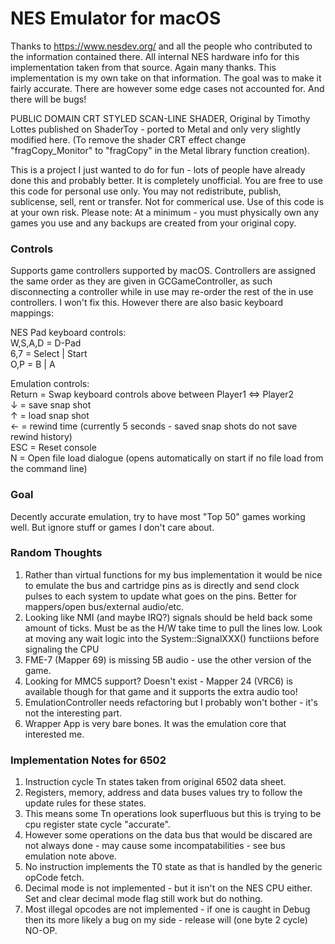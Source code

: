 # NES Emulator for macOS

Thanks to https://www.nesdev.org/ and all the people who contributed to the information contained there.  All internal NES hardware info for this implementation taken from that source.  Again many thanks.  This implementation is my own take on that information.  The goal was to make it fairly accurate.  There are however some edge cases not accounted for. And there will be bugs!

PUBLIC DOMAIN CRT STYLED SCAN-LINE SHADER, Original by Timothy Lottes published on ShaderToy - ported to Metal and only very slightly modified here. (To remove the shader CRT effect change "fragCopy_Monitor" to "fragCopy" in the Metal library function creation).

This is a project I just wanted to do for fun - lots of people have already done this and probably better.  It is completely unofficial.  You are free to use this code for personal use only.  You may not redistribute, publish, sublicense, sell, rent or transfer.  Not for commerical use.  Use of this code is at your own risk.  Please note: At a minimum - you must physically own any games you use and any backups are created from your original copy.

### Controls

Supports game controllers supported by macOS.  Controllers are assigned the same order as they are given in GCGameController, as such disconnecting a controller while in use may re-order the rest of the in use controllers.  I won't fix this. However there are also basic keyboard mappings:

NES Pad keyboard controls:<br>
W,S,A,D = D-Pad<br>
6,7     = Select | Start<br>
O,P     = B | A<br>

Emulation controls:<br>
Return  = Swap keyboard controls above between Player1 <=> Player2<br>
&#8595; = save snap shot<br>
&#8593; = load snap shot<br>
&#8592; = rewind time (currently 5 seconds - saved snap shots do not save rewind history)<br>
ESC     = Reset console<br>
N       = Open file load dialogue (opens automatically on start if no file load from the command line)

### Goal

Decently accurate emulation, try to have most "Top 50" games working well.  But ignore stuff or games I don't care about.

### Random Thoughts

1) Rather than virtual functions for my bus implementation it would be nice to emulate the bus and cartridge pins as is directly and send clock pulses to each system to update what goes on the pins.  Better for mappers/open bus/external audio/etc.
2) Looking like NMI (and maybe IRQ?) signals should be held back some amount of ticks.  Must be as the H/W take time to pull the lines low.  Look at moving any wait logic into the System::SignalXXX() functiions before signaling the CPU
3) FME-7 (Mapper 69) is missing 5B audio - use the other version of the game.
4) Looking for MMC5 support? Doesn't exist - Mapper 24 (VRC6) is available though for that game and it supports the extra audio too!
5) EmulationController needs refactoring but I probably won't bother - it's not the interesting part.
6) Wrapper App is very bare bones.  It was the emulation core that interested me.

### Implementation Notes for 6502

1) Instruction cycle Tn states taken from original 6502 data sheet.
2) Registers, memory, address and data buses values try to follow the update rules for these states.
3) This means some Tn operations look superfluous but this is trying to be cpu register state cycle "accurate".
4) However some operations on the data bus that would be discared are not always done - may cause some incompatabilities - see bus emulation note above.
5) No instruction implements the T0 state as that is handled by the generic opCode fetch.
6) Decimal mode is not implemented - but it isn't on the NES CPU either.  Set and clear decimal mode flag still work but do nothing.
7) Most illegal opcodes are not implemented - if one is caught in Debug then its more likely a bug on my side - release will (one byte 2 cycle) NO-OP.
